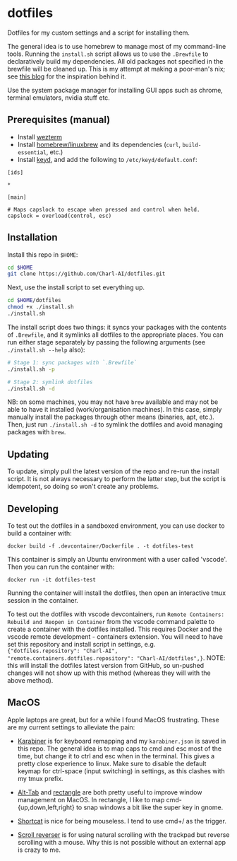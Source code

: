 # dotfiles

Dotfiles for my custom settings and a script for installing them.

The general idea is to use homebrew to manage most of my command-line tools. Running the `install.sh` script allows us to use the `.Brewfile` to declaratively build my dependencies. All old packages not specified in the brewfile will be cleaned up. This is my attempt at making a poor-man's nix; see [this blog](https://matthiasportzel.com/brewfile/) for the inspiration behind it.

Use the system package manager for installing GUI apps such as chrome, terminal emulators, nvidia stuff etc.

## Prerequisites (manual)

- Install [wezterm](https://wezfurlong.org/wezterm/)
- Install [homebrew/linuxbrew](https://docs.brew.sh/Homebrew-on-Linux) and its dependencies (`curl`, `build-essential`, etc.)
- Install [keyd](https://github.com/rvaiya/keyd), and add the following to `/etc/keyd/default.conf`:

```
[ids]

*

[main]

# Maps capslock to escape when pressed and control when held.
capslock = overload(control, esc)
```

## Installation

Install this repo in `$HOME`:

```bash
cd $HOME
git clone https://github.com/Charl-AI/dotfiles.git
```

Next, use the install script to set everything up.

```bash
cd $HOME/dotfiles
chmod +x ./install.sh
./install.sh
```

The install script does two things: it syncs your packages with the contents of `.Brewfile`, and it symlinks all dotfiles to the appropriate places. You can run either stage separately by passing the following arguments (see `./install.sh --help` also):

```bash
# Stage 1: sync packages with `.Brewfile`
./install.sh -p

# Stage 2: symlink dotfiles
./install.sh -d
```

NB: on some machines, you may not have `brew` available and may not be able to have it installed (work/organisation machines). In this case, simply manually install the packages through other means (binaries, apt, etc.). Then, just run `./install.sh -d` to symlink the dotfiles and avoid managing packages with `brew`.

## Updating

To update, simply pull the latest version of the repo and re-run the install script. It is not always necessary to perform the latter step, but the script is idempotent, so doing so won't create any problems.

## Developing

To test out the dotfiles in a sandboxed environment, you can use docker to build a container with:

`docker build -f .devcontainer/Dockerfile . -t dotfiles-test`

This container is simply an Ubuntu environment with a user called 'vscode'. Then you can run the container with:

`docker run -it dotfiles-test`

Running the container will install the dotfiles, then open an interactive tmux session in the container.

To test out the dotfiles with vscode devcontainers, run `Remote Containers: Rebuild and Reopen in Container` from the vscode command palette to create a container with the dotfiles installed. This requires Docker and the vscode remote development - containers extension. You will need to have set this repository and install script in settings, e.g. `{"dotfiles.repository": "Charl-AI", "remote.containers.dotfiles.repository": "Charl-AI/dotfiles",}`. NOTE: this will install the dotfiles latest version from GitHub, so un-pushed changes will not show up with this method (whereas they will with the above method).

## MacOS

Apple laptops are great, but for a while I found MacOS frustrating. These are my current settings to alleviate the pain:

- [Karabiner](https://karabiner-elements.pqrs.org/) is for keyboard remapping and my `karabiner.json` is saved in this repo. The general idea is to map caps to cmd and esc most of the time, but change it to ctrl and esc when in the terminal. This gives a pretty close experience to linux. Make sure to disable the default keymap for ctrl-space (input switching) in settings, as this clashes with my tmux prefix.

- [Alt-Tab](https://alt-tab-macos.netlify.app/) and [rectangle](https://rectangleapp.com/) are both pretty useful to improve window management on MacOS. In rectangle, I like to map cmd-{up,down,left,right} to snap windows a bit like the super key in gnome.

- [Shortcat](https://shortcat.app/) is nice for being mouseless. I tend to use cmd+/ as the trigger.

- [Scroll reverser](https://pilotmoon.com/scrollreverser/) is for using natural scrolling with the trackpad but reverse scrolling with a mouse. Why this is not possible without an external app is crazy to me.
